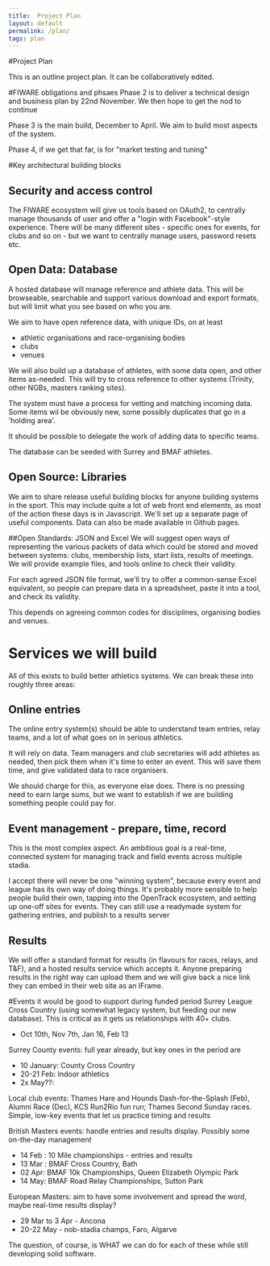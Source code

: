 ```yaml
---
title:  Project Plan
layout: default
permalink: /plan/
tags: plan
---
```


#Project Plan

This is an outline project plan.  It can be collaboratively edited.  

#FIWARE obligations and phsaes
Phase 2 is to deliver a technical design and business plan by 22nd November.  We then hope to get the nod to continue

Phase 3 is the main build, December to April.  We aim to build most aspects of the system.  

Phase 4, if we get that far, is for "market testing and tuning"

#Key architectural building blocks

## Security and access control
The FIWARE ecosystem will give us tools based on OAuth2, to centrally manage thousands of user and offer a "login with Facebook"-style experience.  There will be many different sites - specific ones for events, for clubs and so on - but we want to centrally manage users, password resets etc.


## Open Data:  Database
A hosted database will manage reference and athlete data.  This will be browseable, searchable and support various download and export formats, but will limit what you see based on who you are.  

We aim to have open reference data, with unique IDs, on at least
 - athletic organisations and race-organising bodies
 - clubs
 - venues

 We will also build up a database of athletes, with some data open, and other items as-needed.  This will try to cross reference to other systems (Trinity, other NGBs, masters ranking sites).

 The system must have a process for vetting and matching incoming data.  Some items wil be obviously new, some possibly duplicates that go in a 'holding area'.

 It should be possible to delegate the work of adding data to specific teams.

 The database can be seeded with Surrey and BMAF athletes.

## Open Source: Libraries
We aim to share release useful building blocks for anyone building systems in the sport.  This may include quite a lot of web front end elements, as most of the action these days is in Javascript.  We'll set up a separate page of useful components.   Data can also be made available in Github pages.

##Open Standards:  JSON and Excel
We will suggest open ways of representing the various packets of data which could be stored and moved between systems:  clubs, membership lists, start lists, results of meetings.   We will provide example files, and tools online to check their validity.

For each agreed JSON file format, we'll try to offer a common-sense Excel equivalent, so people can prepare data in a spreadsheet, paste it into a tool, and check its validity.

This depends on agreeing common codes for disciplines, organising bodies and venues.

# Services we will build
All of this exists to build better athletics systems.  We can break these into roughly three areas:

## Online entries
The online entry system(s) should be able to understand team entries, relay teams, and a lot of what goes on in serious athletics.  

It will rely on data.  Team managers and club secretaries will add athletes as needed, then pick them when it's time to enter an event.  This will save them time, and give validated data to race organisers.

We should charge for this, as everyone else does.  There is no pressing need to earn large sums, but we want to establish if we are building something people could pay for.

## Event management - prepare, time, record

This is the most complex aspect.  An ambitious goal is a real-time, connected system for managing track and field events across multiple stadia.   

I accept there will never be one "winning system", because every event and league has its own way of doing things.  It's probably more sensible to help people build their own, tapping into the OpenTrack ecosystem, and setting up one-off sites for events.  They can still use a readymade system for gathering entries, and publish to a results server

## Results 
We will offer a standard format for results (in flavours for races, relays, and T&F), and a hosted results service which accepts it.  Anyone preparing results in the right way can upload them and we will give back a nice link they can embed in their web site as an IFrame.

#Events it would be good to support during funded period
Surrey League Cross Country (using somewhat legacy system, but feeding our new database).  This is critical as it gets us relationships with 40+ clubs.
- Oct 10th, Nov 7th, Jan 16, Feb 13

Surrey County events:  full year already, but key ones in the period are

- 10 January:  County Cross Country
- 20-21 Feb: Indoor athletics
- 2x May??: 

Local club events:  Thames Hare and Hounds Dash-for-the-Splash (Feb), Alumni Race (Dec), KCS Run2Rio fun run; Thames Second Sunday races.  Simple, low-key events that let us practice timing and results

British Masters events:  handle entries and results display.  Possibly some on-the-day management

- 14 Feb : 10 Mile championships - entries and results
- 13 Mar : BMAF Cross Country, Bath
- 02 Apr: BMAF 10k Championships, Queen Elizabeth Olympic Park
- 14 May:  BMAF Road Relay Championships, Sutton Park

European Masters:  aim to have some involvement and spread the word, maybe real-time results display?

- 29 Mar to 3 Apr - Ancona  
- 20-22 May - nob-stadia champs, Faro, Algarve

The question, of course, is WHAT we can do for each of these while still developing solid software.  

